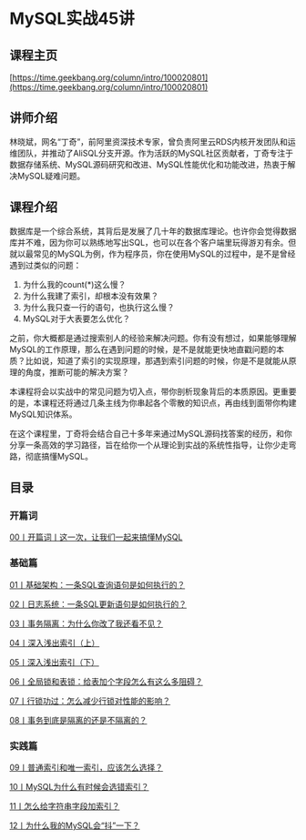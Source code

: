 # MySQL实战45讲

## 课程主页

[https://time.geekbang.org/column/intro/100020801](https://time.geekbang.org/column/intro/100020801)

## 讲师介绍

林晓斌，网名“丁奇”，前阿里资深技术专家，曾负责阿里云RDS内核开发团队和运维团队，并推动了AliSQL分支开源。作为活跃的MySQL社区贡献者，丁奇专注于数据存储系统、MySQL源码研究和改进、MySQL性能优化和功能改进，热衷于解决MySQL疑难问题。

## 课程介绍

数据库是一个综合系统，其背后是发展了几十年的数据库理论。也许你会觉得数据库并不难，因为你可以熟练地写出SQL，也可以在各个客户端里玩得游刃有余。但就以最常见的MySQL为例，作为程序员，你在使用MySQL的过程中，是不是曾经遇到过类似的问题：

1. 为什么我的count(*)这么慢？
2. 为什么我建了索引，却根本没有效果？
3. 为什么我只查一行的语句，也执行这么慢？
4. MySQL对于大表要怎么优化？

之前，你大概都是通过搜索别人的经验来解决问题。你有没有想过，如果能够理解MySQL的工作原理，那么在遇到问题的时候，是不是就能更快地直戳问题的本质？比如说，知道了索引的实现原理，那遇到索引问题的时候，你是不是就能从原理的角度，推断可能的解决方案？

本课程将会以实战中的常见问题为切入点，带你剖析现象背后的本质原因。更重要的是，本课程还将通过几条主线为你串起各个零散的知识点，再由线到面带你构建MySQL知识体系。

在这个课程里，丁奇将会结合自己十多年来通过MySQL源码找答案的经历，和你分享一条高效的学习路径，旨在给你一个从理论到实战的系统性指导，让你少走弯路，彻底搞懂MySQL。

## 目录

### 开篇词

[00丨开篇词丨这一次，让我们一起来搞懂MySQL](/notes/数据库/MySQL/MySQL实战45讲/开篇词/这一次，让我们一起来搞懂MySQL)

### 基础篇

[01丨基础架构：一条SQL查询语句是如何执行的？](/notes/数据库/MySQL/MySQL实战45讲/基础篇/基础架构：一条SQL查询语句是如何执行的？)

[02丨日志系统：一条SQL更新语句是如何执行的？](/notes/数据库/MySQL/MySQL实战45讲/基础篇/日志系统：一条SQL更新语句是如何执行的？)

[03丨事务隔离：为什么你改了我还看不见？](/notes/数据库/MySQL/MySQL实战45讲/基础篇/事务隔离：为什么你改了我还看不见？)

[04丨深入浅出索引（上）](/notes/数据库/MySQL/MySQL实战45讲/基础篇/深入浅出索引（上）)

[05丨深入浅出索引（下）](/notes/数据库/MySQL/MySQL实战45讲/基础篇/深入浅出索引（下）)

[06丨全局锁和表锁：给表加个字段怎么有这么多阻碍？](/notes/数据库/MySQL/MySQL实战45讲/基础篇/全局锁和表锁：给表加个字段怎么有这么多阻碍？)

[07丨行锁功过：怎么减少行锁对性能的影响？](/notes/数据库/MySQL/MySQL实战45讲/基础篇/行锁功过：怎么减少行锁对性能的影响？)

[08丨事务到底是隔离的还是不隔离的？](/notes/数据库/MySQL/MySQL实战45讲/基础篇/事务到底是隔离的还是不隔离的？)

### 实践篇

[09丨普通索引和唯一索引，应该怎么选择？](/notes/数据库/MySQL/MySQL实战45讲/实践篇/普通索引和唯一索引，应该怎么选择？)

[10丨MySQL为什么有时候会选错索引？](/notes/数据库/MySQL/MySQL实战45讲/实践篇/MySQL为什么有时候会选错索引？)

[11丨怎么给字符串字段加索引？](/notes/数据库/MySQL/MySQL实战45讲/实践篇/怎么给字符串字段加索引？)

[12丨为什么我的MySQL会“抖”一下？](/notes/数据库/MySQL/MySQL实战45讲/实践篇/为什么我的MySQL会“抖”一下？)
